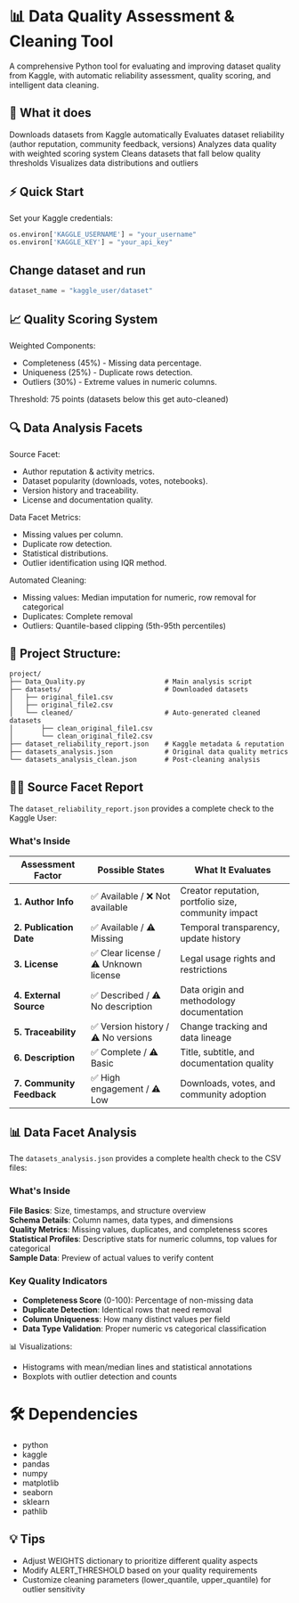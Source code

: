 # 📊 Data Quality Assessment & Cleaning Tool

A comprehensive Python tool for evaluating and improving dataset quality from Kaggle, with automatic reliability assessment, quality scoring, and intelligent data cleaning.

## 🎯 What it does

Downloads datasets from Kaggle automatically
Evaluates dataset reliability (author reputation, community feedback, versions)
Analyzes data quality with weighted scoring system
Cleans datasets that fall below quality thresholds
Visualizes data distributions and outliers

## ⚡ Quick Start

Set your Kaggle credentials:

```python
os.environ['KAGGLE_USERNAME'] = "your_username"
os.environ['KAGGLE_KEY'] = "your_api_key"
```

## Change dataset and run
```python
dataset_name = "kaggle_user/dataset"
```

## 📈 Quality Scoring System

Weighted Components:

- Completeness (45%) - Missing data percentage.
- Uniqueness (25%) - Duplicate rows detection.
- Outliers (30%) - Extreme values in numeric columns.

Threshold: 75 points (datasets below this get auto-cleaned)

## 🔍 Data Analysis Facets

Source Facet:

- Author reputation & activity metrics.
- Dataset popularity (downloads, votes, notebooks).
- Version history and traceability.
- License and documentation quality.

Data Facet Metrics:

- Missing values per column.
- Duplicate row detection.
- Statistical distributions.
- Outlier identification using IQR method.

Automated Cleaning:

- Missing values: Median imputation for numeric, row removal for categorical
- Duplicates: Complete removal
- Outliers: Quantile-based clipping (5th-95th percentiles)

## 📁 Project Structure:
```
project/
├── Data_Quality.py                    # Main analysis script
├── datasets/                          # Downloaded datasets
│   ├── original_file1.csv
│   ├── original_file2.csv
│   └── cleaned/                       # Auto-generated cleaned datasets
│       ├── clean_original_file1.csv
│       └── clean_original_file2.csv
├── dataset_reliability_report.json    # Kaggle metadata & reputation
├── datasets_analysis.json             # Original data quality metrics
└── datasets_analysis_clean.json       # Post-cleaning analysis
```

## 🕵️‍♂️ Source Facet Report

The `dataset_reliability_report.json` provides a complete check to the Kaggle User:
### What's Inside

| Assessment Factor | Possible States | What It Evaluates |
|-------------------|-----------------|-------------------|
| **1. Author Info** | ✅ Available / ❌ Not available | Creator reputation, portfolio size, community impact |
| **2. Publication Date** | ✅ Available / ⚠️ Missing | Temporal transparency, update history |
| **3. License** | ✅ Clear license / ⚠️ Unknown license | Legal usage rights and restrictions |
| **4. External Source** | ✅ Described / ⚠️ No description | Data origin and methodology documentation |
| **5. Traceability** | ✅ Version history / ⚠️ No versions | Change tracking and data lineage |
| **6. Description** | ✅ Complete / ⚠️ Basic | Title, subtitle, and documentation quality |
| **7. Community Feedback** | ✅ High engagement / ⚠️ Low | Downloads, votes, and community adoption |


## 📊 Data Facet Analysis 

The `datasets_analysis.json` provides a complete health check to the CSV files:

### What's Inside
**File Basics**: Size, timestamps, and structure overview  
**Schema Details**: Column names, data types, and dimensions  
**Quality Metrics**: Missing values, duplicates, and completeness scores  
**Statistical Profiles**: Descriptive stats for numeric columns, top values for categorical  
**Sample Data**: Preview of actual values to verify content  

### Key Quality Indicators
- **Completeness Score** (0-100): Percentage of non-missing data
- **Duplicate Detection**: Identical rows that need removal  
- **Column Uniqueness**: How many distinct values per field
- **Data Type Validation**: Proper numeric vs categorical classification

 📊 Visualizations:

- Histograms with mean/median lines and statistical annotations
- Boxplots with outlier detection and counts

# 🛠️ Dependencies

- python
- kaggle 
- pandas
- numpy 
- matplotlib 
- seaborn 
- sklearn 
- pathlib

## 💡 Tips

- Adjust WEIGHTS dictionary to prioritize different quality aspects
- Modify ALERT_THRESHOLD based on your quality requirements
- Customize cleaning parameters (lower_quantile, upper_quantile) for outlier sensitivity
